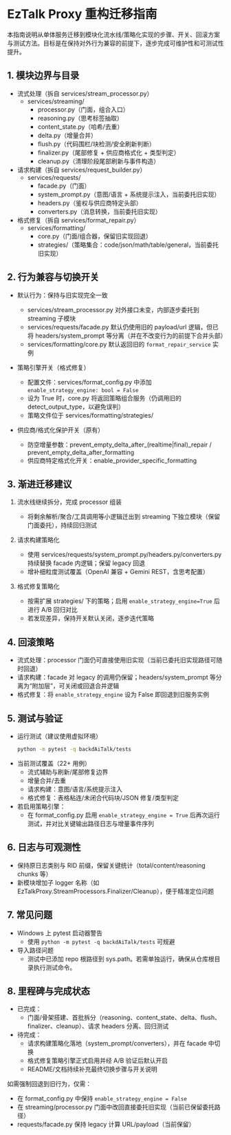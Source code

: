 # EzTalk Proxy 重构迁移指南

本指南说明从单体服务迁移到模块化流水线/策略化实现的步骤、开关、回滚方案与测试方法。目标是在保持对外行为兼容的前提下，逐步完成可维护性和可测试性提升。

## 1. 模块边界与目录

- 流式处理（拆自 services/stream_processor.py）
  - services/streaming/
    - processor.py（门面，组合入口）
    - reasoning.py（思考标签抽取）
    - content_state.py（哈希/去重）
    - delta.py（增量合并）
    - flush.py（代码围栏/块检测/安全刷新判断）
    - finalizer.py（尾部修复 + 供应商格式化 + 类型判定）
    - cleanup.py（清理阶段尾部刷新与事件构造）
- 请求构建（拆自 services/request_builder.py）
  - services/requests/
    - facade.py（门面）
    - system_prompt.py（意图/语言 + 系统提示注入，当前委托旧实现）
    - headers.py（鉴权与供应商特定头部）
    - converters.py（消息转换，当前委托旧实现）
- 格式修复（拆自 services/format_repair.py）
  - services/formatting/
    - core.py（门面/组合器，保留旧实现回退）
    - strategies/（策略集合：code/json/math/table/general，当前委托旧实现）

## 2. 行为兼容与切换开关

- 默认行为：保持与旧实现完全一致
  - services/stream_processor.py 对外接口未变，内部逐步委托到 streaming 子模块
  - services/requests/facade.py 默认仍使用旧的 payload/url 逻辑，但已将 headers/system_prompt 等分离（并在不改变行为的前提下合并头部）
  - services/formatting/core.py 默认返回旧的 `format_repair_service` 实例

- 策略引擎开关（格式修复）
  - 配置文件：services/format_config.py 中添加 `enable_strategy_engine: bool = False`
  - 设为 True 时，core.py 将返回策略组合服务（仍调用旧的 detect_output_type，以避免误判）
  - 策略文件位于 services/formatting/strategies/

- 供应商/格式化保护开关（原有）
  - 防空增量参数：prevent_empty_delta_after_(realtime|final)_repair / prevent_empty_delta_after_formatting
  - 供应商特定格式化开关：enable_provider_specific_formatting

## 3. 渐进迁移建议

1) 流水线继续拆分，完成 processor 组装  
   - 将剩余解析/聚合/工具调用等小逻辑迁出到 streaming 下独立模块（保留门面委托），持续回归测试

2) 请求构建策略化  
   - 使用 services/requests/system_prompt.py/headers.py/converters.py 持续替换 facade 内逻辑；保留 legacy 回退  
   - 增补细粒度测试覆盖（OpenAI 兼容 + Gemini REST，含思考配置）

3) 格式修复策略化  
   - 按需扩展 strategies/ 下的策略；启用 `enable_strategy_engine=True` 后进行 A/B 回归对比  
   - 若发现差异，保持开关默认关闭，逐步迭代策略

## 4. 回滚策略

- 流式处理：processor 门面仍可直接使用旧实现（当前已委托旧实现路径可随时回退）
- 请求构建：facade 对 legacy 的调用仍保留；headers/system_prompt 等分离为“附加层”，可关闭或回退合并逻辑
- 格式修复：将 `enable_strategy_engine` 设为 False 即回退到旧服务实例

## 5. 测试与验证

- 运行测试（建议使用虚拟环境）  
  ```bash
  python -m pytest -q backdAiTalk/tests
  ```
- 当前测试覆盖（22+ 用例）  
  - 流式辅助与刷新/尾部修复边界  
  - 增量合并/去重  
  - 请求构建：意图/语言/系统提示注入  
  - 格式修复：表格粘连/未闭合代码块/JSON 修复/类型判定  
- 若启用策略引擎：  
  - 在 format_config.py 启用 `enable_strategy_engine = True` 后再次运行测试，并对比关键输出路径日志与增量事件序列

## 6. 日志与可观测性

- 保持原日志类别与 RID 前缀，保留关键统计（total/content/reasoning chunks 等）
- 新模块增加子 logger 名称（如 EzTalkProxy.StreamProcessors.Finalizer/Cleanup），便于精准定位问题

## 7. 常见问题

- Windows 上 pytest 启动器警告  
  - 使用 `python -m pytest -q backdAiTalk/tests` 可规避  
- 导入路径问题  
  - 测试中已添加 repo 根路径到 sys.path。若需单独运行，确保从仓库根目录执行测试命令。

## 8. 里程碑与完成状态

- 已完成：  
  - 门面/骨架搭建、首批拆分（reasoning、content_state、delta、flush、finalizer、cleanup）、请求 headers 分离、回归测试  
- 待完成：  
  - 请求构建策略化落地（system_prompt/converters），并在 facade 中切换  
  - 格式修复策略引擎正式启用并经 A/B 验证后默认开启  
  - README/文档持续补充最终切换步骤与开关说明

如需强制回退到旧行为，仅需：  
- 在 format_config.py 中保持 `enable_strategy_engine = False`  
- 在 streaming/processor.py 门面中改回直接委托旧实现（当前已保留委托路径）  
- requests/facade.py 保持 legacy 计算 URL/payload（当前保留）